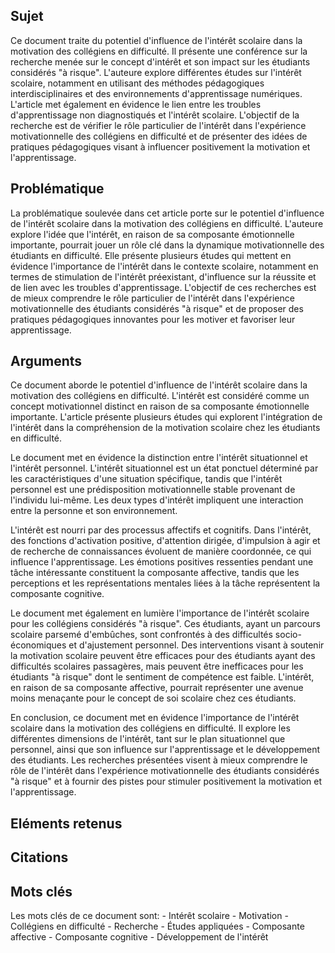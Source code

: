 ## Sujet
Ce document traite du potentiel d'influence de l'intérêt scolaire dans la motivation des collégiens en difficulté. Il présente une conférence sur la recherche menée sur le concept d'intérêt et son impact sur les étudiants considérés "à risque". L'auteure explore différentes études sur l'intérêt scolaire, notamment en utilisant des méthodes pédagogiques interdisciplinaires et des environnements d'apprentissage numériques. L'article met également en évidence le lien entre les troubles d'apprentissage non diagnostiqués et l'intérêt scolaire. L'objectif de la recherche est de vérifier le rôle particulier de l'intérêt dans l'expérience motivationnelle des collégiens en difficulté et de présenter des idées de pratiques pédagogiques visant à influencer positivement la motivation et l'apprentissage.
## Problématique
La problématique soulevée dans cet article porte sur le potentiel d'influence de l'intérêt scolaire dans la motivation des collégiens en difficulté. L'auteure explore l'idée que l'intérêt, en raison de sa composante émotionnelle importante, pourrait jouer un rôle clé dans la dynamique motivationnelle des étudiants en difficulté. Elle présente plusieurs études qui mettent en évidence l'importance de l'intérêt dans le contexte scolaire, notamment en termes de stimulation de l'intérêt préexistant, d'influence sur la réussite et de lien avec les troubles d'apprentissage. L'objectif de ces recherches est de mieux comprendre le rôle particulier de l'intérêt dans l'expérience motivationnelle des étudiants considérés "à risque" et de proposer des pratiques pédagogiques innovantes pour les motiver et favoriser leur apprentissage.
## Arguments
Ce document aborde le potentiel d'influence de l'intérêt scolaire dans la motivation des collégiens en difficulté. L'intérêt est considéré comme un concept motivationnel distinct en raison de sa composante émotionnelle importante. L'article présente plusieurs études qui explorent l'intégration de l'intérêt dans la compréhension de la motivation scolaire chez les étudiants en difficulté. 

Le document met en évidence la distinction entre l'intérêt situationnel et l'intérêt personnel. L'intérêt situationnel est un état ponctuel déterminé par les caractéristiques d'une situation spécifique, tandis que l'intérêt personnel est une prédisposition motivationnelle stable provenant de l'individu lui-même. Les deux types d'intérêt impliquent une interaction entre la personne et son environnement. 

L'intérêt est nourri par des processus affectifs et cognitifs. Dans l'intérêt, des fonctions d'activation positive, d'attention dirigée, d'impulsion à agir et de recherche de connaissances évoluent de manière coordonnée, ce qui influence l'apprentissage. Les émotions positives ressenties pendant une tâche intéressante constituent la composante affective, tandis que les perceptions et les représentations mentales liées à la tâche représentent la composante cognitive. 

Le document met également en lumière l'importance de l'intérêt scolaire pour les collégiens considérés "à risque". Ces étudiants, ayant un parcours scolaire parsemé d'embûches, sont confrontés à des difficultés socio-économiques et d'ajustement personnel. Des interventions visant à soutenir la motivation scolaire peuvent être efficaces pour des étudiants ayant des difficultés scolaires passagères, mais peuvent être inefficaces pour les étudiants "à risque" dont le sentiment de compétence est faible. L'intérêt, en raison de sa composante affective, pourrait représenter une avenue moins menaçante pour le concept de soi scolaire chez ces étudiants. 

En conclusion, ce document met en évidence l'importance de l'intérêt scolaire dans la motivation des collégiens en difficulté. Il explore les différentes dimensions de l'intérêt, tant sur le plan situationnel que personnel, ainsi que son influence sur l'apprentissage et le développement des étudiants. Les recherches présentées visent à mieux comprendre le rôle de l'intérêt dans l'expérience motivationnelle des étudiants considérés "à risque" et à fournir des pistes pour stimuler positivement la motivation et l'apprentissage.

## Eléments retenus 


## Citations

## Mots clés
  
Les mots clés de ce document sont: - Intérêt scolaire - Motivation - Collégiens en difficulté - Recherche - Études appliquées - Composante affective - Composante cognitive - Développement de l'intérêt